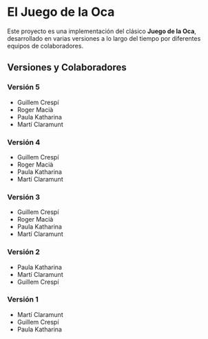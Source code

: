 # El Juego de la Oca

Este proyecto es una implementación del clásico **Juego de la Oca**, desarrollado en varias versiones a lo largo del tiempo por diferentes equipos de colaboradores.

## Versiones y Colaboradores

### **Versión 5**
- Guillem Crespí
- Roger Macià
- Paula Katharina
- Martí Claramunt

### **Versión 4**
- Guillem Crespí
- Roger Macià
- Paula Katharina
- Martí Claramunt

### **Versión 3**
- Guillem Crespí
- Roger Macià
- Paula Katharina
- Martí Claramunt

### **Versión 2**
- Paula Katharina
- Martí Claramunt
- Guillem Crespí

### **Versión 1**
- Martí Claramunt
- Guillem Crespí
- Paula Katharina




